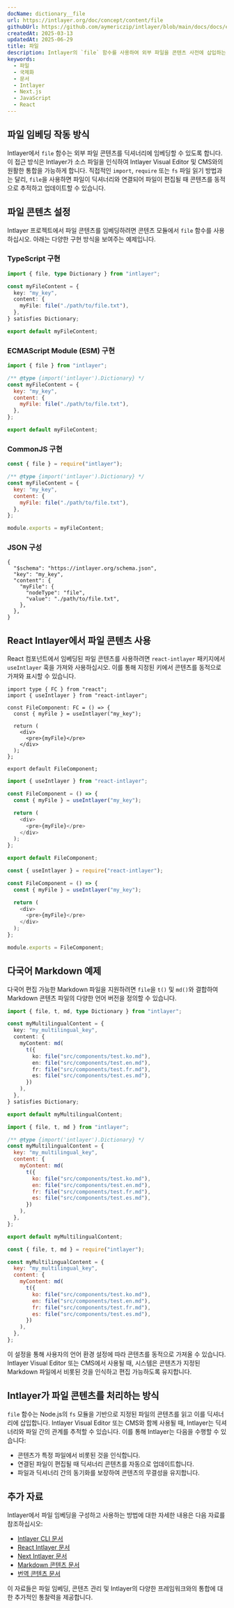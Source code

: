 ```yaml
---
docName: dictionary__file
url: https://intlayer.org/doc/concept/content/file
githubUrl: https://github.com/aymericzip/intlayer/blob/main/docs/docs/en/dictionary/file.md
createdAt: 2025-03-13
updatedAt: 2025-06-29
title: 파일
description: Intlayer의 `file` 함수를 사용하여 외부 파일을 콘텐츠 사전에 삽입하는 방법을 학습합니다. 이 문서에서는 Intlayer가 파일 콘텐츠를 동적으로 관리하는 방법을 설명합니다.
keywords:
  - 파일
  - 국제화
  - 문서
  - Intlayer
  - Next.js
  - JavaScript
  - React
---
```


## 파일 임베딩 작동 방식

Intlayer에서 `file` 함수는 외부 파일 콘텐츠를 딕셔너리에 임베딩할 수 있도록 합니다. 이 접근 방식은 Intlayer가 소스 파일을 인식하여 Intlayer Visual Editor 및 CMS와의 원활한 통합을 가능하게 합니다. 직접적인 `import`, `require` 또는 `fs` 파일 읽기 방법과는 달리, `file`을 사용하면 파일이 딕셔너리와 연결되어 파일이 편집될 때 콘텐츠를 동적으로 추적하고 업데이트할 수 있습니다.

## 파일 콘텐츠 설정

Intlayer 프로젝트에서 파일 콘텐츠를 임베딩하려면 콘텐츠 모듈에서 `file` 함수를 사용하십시오. 아래는 다양한 구현 방식을 보여주는 예제입니다.

### TypeScript 구현

```typescript fileName="**/*.content.ts" contentDeclarationFormat="typescript"
import { file, type Dictionary } from "intlayer";

const myFileContent = {
  key: "my_key",
  content: {
    myFile: file("./path/to/file.txt"),
  },
} satisfies Dictionary;

export default myFileContent;
```

### ECMAScript Module (ESM) 구현

```javascript fileName="**/*.content.mjs" contentDeclarationFormat="esm"
import { file } from "intlayer";

/** @type {import('intlayer').Dictionary} */
const myFileContent = {
  key: "my_key",
  content: {
    myFile: file("./path/to/file.txt"),
  },
};

export default myFileContent;
```

### CommonJS 구현

```javascript fileName="**/*.content.cjs" contentDeclarationFormat="commonjs"
const { file } = require("intlayer");

/** @type {import('intlayer').Dictionary} */
const myFileContent = {
  key: "my_key",
  content: {
    myFile: file("./path/to/file.txt"),
  },
};

module.exports = myFileContent;
```

### JSON 구성

```json5 fileName="**/*.content.json" contentDeclarationFormat="json"
{
  "$schema": "https://intlayer.org/schema.json",
  "key": "my_key",
  "content": {
    "myFile": {
      "nodeType": "file",
      "value": "./path/to/file.txt",
    },
  },
}
```

## React Intlayer에서 파일 콘텐츠 사용

React 컴포넌트에서 임베딩된 파일 콘텐츠를 사용하려면 `react-intlayer` 패키지에서 `useIntlayer` 훅을 가져와 사용하십시오. 이를 통해 지정된 키에서 콘텐츠를 동적으로 가져와 표시할 수 있습니다.

```tsx fileName="**/*.tsx" codeFormat="typescript"
import type { FC } from "react";
import { useIntlayer } from "react-intlayer";

const FileComponent: FC = () => {
  const { myFile } = useIntlayer("my_key");

  return (
    <div>
      <pre>{myFile}</pre>
    </div>
  );
};

export default FileComponent;
```

```javascript fileName="**/*.mjx" codeFormat="esm"
import { useIntlayer } from "react-intlayer";

const FileComponent = () => {
  const { myFile } = useIntlayer("my_key");

  return (
    <div>
      <pre>{myFile}</pre>
    </div>
  );
};

export default FileComponent;
```

```javascript fileName="**/*.cjs" codeFormat="commonjs"
const { useIntlayer } = require("react-intlayer");

const FileComponent = () => {
  const { myFile } = useIntlayer("my_key");

  return (
    <div>
      <pre>{myFile}</pre>
    </div>
  );
};

module.exports = FileComponent;
```

## 다국어 Markdown 예제

다국어 편집 가능한 Markdown 파일을 지원하려면 `file`을 `t()` 및 `md()`와 결합하여 Markdown 콘텐츠 파일의 다양한 언어 버전을 정의할 수 있습니다.

```typescript fileName="**/*.content.ts" contentDeclarationFormat="typescript"
import { file, t, md, type Dictionary } from "intlayer";

const myMultilingualContent = {
  key: "my_multilingual_key",
  content: {
    myContent: md(
      t({
        ko: file("src/components/test.ko.md"),
        en: file("src/components/test.en.md"),
        fr: file("src/components/test.fr.md"),
        es: file("src/components/test.es.md"),
      })
    ),
  },
} satisfies Dictionary;

export default myMultilingualContent;
```

```javascript fileName="**/*.content.mjs" contentDeclarationFormat="esm"
import { file, t, md } from "intlayer";

/** @type {import('intlayer').Dictionary} */
const myMultilingualContent = {
  key: "my_multilingual_key",
  content: {
    myContent: md(
      t({
        ko: file("src/components/test.ko.md"),
        en: file("src/components/test.en.md"),
        fr: file("src/components/test.fr.md"),
        es: file("src/components/test.es.md"),
      })
    ),
  },
};

export default myMultilingualContent;
```

```javascript fileName="**/*.content.cjs" contentDeclarationFormat="commonjs"
const { file, t, md } = require("intlayer");

const myMultilingualContent = {
  key: "my_multilingual_key",
  content: {
    myContent: md(
      t({
        ko: file("src/components/test.ko.md"),
        en: file("src/components/test.en.md"),
        fr: file("src/components/test.fr.md"),
        es: file("src/components/test.es.md"),
      })
    ),
  },
};
```

이 설정을 통해 사용자의 언어 환경 설정에 따라 콘텐츠를 동적으로 가져올 수 있습니다. Intlayer Visual Editor 또는 CMS에서 사용될 때, 시스템은 콘텐츠가 지정된 Markdown 파일에서 비롯된 것을 인식하고 편집 가능하도록 유지합니다.

## Intlayer가 파일 콘텐츠를 처리하는 방식

`file` 함수는 Node.js의 `fs` 모듈을 기반으로 지정된 파일의 콘텐츠를 읽고 이를 딕셔너리에 삽입합니다. Intlayer Visual Editor 또는 CMS와 함께 사용될 때, Intlayer는 딕셔너리와 파일 간의 관계를 추적할 수 있습니다. 이를 통해 Intlayer는 다음을 수행할 수 있습니다:

- 콘텐츠가 특정 파일에서 비롯된 것을 인식합니다.
- 연결된 파일이 편집될 때 딕셔너리 콘텐츠를 자동으로 업데이트합니다.
- 파일과 딕셔너리 간의 동기화를 보장하여 콘텐츠의 무결성을 유지합니다.

## 추가 자료

Intlayer에서 파일 임베딩을 구성하고 사용하는 방법에 대한 자세한 내용은 다음 자료를 참조하십시오:

- [Intlayer CLI 문서](https://github.com/aymericzip/intlayer/blob/main/docs/docs/ko/intlayer_cli.md)
- [React Intlayer 문서](https://github.com/aymericzip/intlayer/blob/main/docs/docs/ko/intlayer_with_create_react_app.md)
- [Next Intlayer 문서](https://github.com/aymericzip/intlayer/blob/main/docs/docs/ko/intlayer_with_nextjs_15.md)
- [Markdown 콘텐츠 문서](https://github.com/aymericzip/intlayer/blob/main/docs/docs/ko/dictionary/markdown.md)
- [번역 콘텐츠 문서](https://github.com/aymericzip/intlayer/blob/main/docs/docs/ko/dictionary/translation.md)

이 자료들은 파일 임베딩, 콘텐츠 관리 및 Intlayer의 다양한 프레임워크와의 통합에 대한 추가적인 통찰력을 제공합니다.
